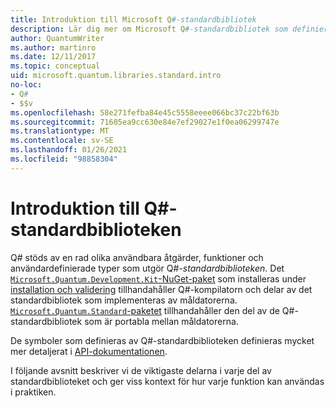 ```yaml
---
title: Introduktion till Microsoft Q#-standardbibliotek
description: Lär dig mer om Microsoft Q#-standardbibliotek som definierar de åtgärder, funktioner och datatyper som används i kvantprogram.
author: QuantumWriter
ms.author: martinro
ms.date: 12/11/2017
ms.topic: conceptual
uid: microsoft.quantum.libraries.standard.intro
no-loc:
- Q#
- $$v
ms.openlocfilehash: 58e271fefba84e45c5558eeee066bc37c22bf63b
ms.sourcegitcommit: 71605ea9cc630e84e7ef29027e1f0ea06299747e
ms.translationtype: MT
ms.contentlocale: sv-SE
ms.lasthandoff: 01/26/2021
ms.locfileid: "98858304"
---
```

# <a name="introduction-to-the-no-locq-standard-libraries"></a>Introduktion till Q#-standardbiblioteken

Q# stöds av en rad olika användbara åtgärder, funktioner och användardefinierade typer som utgör Q#-*standardbiblioteken*.
Det [`Microsoft.Quantum.Development.Kit`-NuGet-paket](https://www.nuget.org/packages/microsoft.quantum.development.kit) som installeras under [installation och validering](xref:microsoft.quantum.install) tillhandahåller Q#-kompilatorn och delar av det standardbibliotek som implementeras av måldatorerna.
[`Microsoft.Quantum.Standard`-paketet](https://www.nuget.org/packages/microsoft.quantum.standard) tillhandahåller den del av de Q#-standardbibliotek som är portabla mellan måldatorerna.

De symboler som definieras av Q#-standardbiblioteken definieras mycket mer detaljerat i [API-dokumentationen](xref:microsoft.quantum.apiref-intro).

I följande avsnitt beskriver vi de viktigaste delarna i varje del av standardbiblioteket och ger viss kontext för hur varje funktion kan användas i praktiken.
